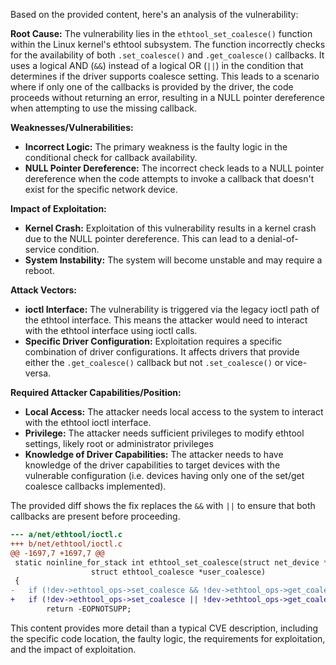Based on the provided content, here's an analysis of the vulnerability:

**Root Cause:**
The vulnerability lies in the `ethtool_set_coalesce()` function within the Linux kernel's ethtool subsystem. The function incorrectly checks for the availability of both `.set_coalesce()` and `.get_coalesce()` callbacks. It uses a logical AND (`&&`) instead of a logical OR (`||`) in the condition that determines if the driver supports coalesce setting. This leads to a scenario where if only one of the callbacks is provided by the driver, the code proceeds without returning an error, resulting in a NULL pointer dereference when attempting to use the missing callback.

**Weaknesses/Vulnerabilities:**
- **Incorrect Logic:** The primary weakness is the faulty logic in the conditional check for callback availability.
- **NULL Pointer Dereference:** The incorrect check leads to a NULL pointer dereference when the code attempts to invoke a callback that doesn't exist for the specific network device.

**Impact of Exploitation:**
- **Kernel Crash:** Exploitation of this vulnerability results in a kernel crash due to the NULL pointer dereference. This can lead to a denial-of-service condition.
- **System Instability:** The system will become unstable and may require a reboot.

**Attack Vectors:**
- **ioctl Interface:** The vulnerability is triggered via the legacy ioctl path of the ethtool interface. This means the attacker would need to interact with the ethtool interface using ioctl calls.
- **Specific Driver Configuration:** Exploitation requires a specific combination of driver configurations. It affects drivers that provide either the `.get_coalesce()` callback but not `.set_coalesce()` or vice-versa.

**Required Attacker Capabilities/Position:**
- **Local Access:** The attacker needs local access to the system to interact with the ethtool ioctl interface.
- **Privilege:** The attacker needs sufficient privileges to modify ethtool settings, likely root or administrator privileges
- **Knowledge of Driver Capabilities:** The attacker needs to have knowledge of the driver capabilities to target devices with the vulnerable configuration (i.e. devices having only one of the set/get coalesce callbacks implemented).

The provided diff shows the fix replaces the `&&` with `||` to ensure that both callbacks are present before proceeding.
```diff
--- a/net/ethtool/ioctl.c
+++ b/net/ethtool/ioctl.c
@@ -1697,7 +1697,7 @@
 static noinline_for_stack int ethtool_set_coalesce(struct net_device *dev,
 				  struct ethtool_coalesce *user_coalesce)
 {
-	if (!dev->ethtool_ops->set_coalesce && !dev->ethtool_ops->get_coalesce)
+	if (!dev->ethtool_ops->set_coalesce || !dev->ethtool_ops->get_coalesce)
 		return -EOPNOTSUPP;
```

This content provides more detail than a typical CVE description, including the specific code location, the faulty logic, the requirements for exploitation, and the impact of exploitation.